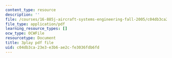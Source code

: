 ```yaml
---
content_type: resource
description: ''
file: /courses/16-885j-aircraft-systems-engineering-fall-2005/c04db3ca23e3e3b6ae2cfe3036fdb6fd_rV5eSoBqrsY.pdf
file_type: application/pdf
learning_resource_types: []
ocw_type: OCWFile
resourcetype: Document
title: 3play pdf file
uid: c04db3ca-23e3-e3b6-ae2c-fe3036fdb6fd
---
```

